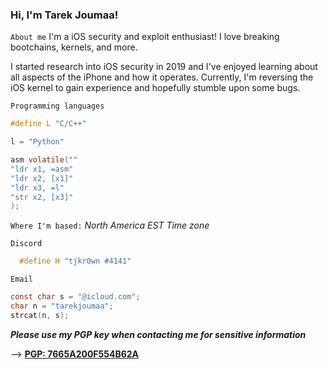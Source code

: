 ### Hi, I'm Tarek Joumaa!

```About me```
I'm a iOS security and exploit enthusiast! I love breaking bootchains, kernels, and more.

I started research into iOS security in 2019 and I've enjoyed learning about all aspects of the iPhone and how it operates.
Currently, I'm reversing the iOS kernel to gain experience and hopefully stumble upon some bugs.

```Programming languages```

```C
#define L "C/C++"
```

```python
l = "Python"
```

```C
asm volatile(""
"ldr x1, =asm"
"ldr x2, [x1]"
"ldr x3, =l"
"str x2, [x3]"
);
```

```Where I'm based:``` 
*North America*
*EST Time zone*

```Discord```
```C
  #define H "tjkr0wn #4141"
```

```Email```
```C
const char s = "@icloud.com";
char n = "tarekjoumaa";
strcat(n, s);
```

**_Please use my PGP key when contacting me for sensitive information_**

--> [**PGP: 7665A200F554B62A**](https://keybase.io/tjkr0wn/pgp_keys.asc)
